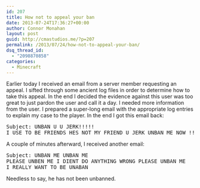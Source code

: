 ```yaml
---
id: 207
title: How not to appeal your ban
date: 2013-07-24T17:36:27+00:00
author: Connor Monahan
layout: post
guid: http://cmastudios.me/?p=207
permalink: /2013/07/24/how-not-to-appeal-your-ban/
dsq_thread_id:
  - "2098870858"
categories:
  - Minecraft
---
```

Earlier today I received an email from a server member requesting an appeal. I sifted through some ancient log files in order to determine how to take this appeal. In the end I decided the evidence against this user was too great to just pardon the user and call it a day. I needed more information from the user. I prepared a super-long email with the appropriate log entries to explain my case to the player. In the end I got this email back:

<!--more-->

<pre>Subject: UNBAN U U JERK!!!!!
I USE TO BE FRIENDS HES NOT MY FRIEND U JERK UNBAN ME NOW !!!! NOW I MEAN IT</pre>

A couple of minutes afterward, I received another email:

<pre>Subject: UNBAN ME UNBAN ME
PLEASE UNBEN ME I DIENT DO ANYTHING WRONG PLEASE UNBAN ME
I REALLY WANT TO BE UNABAN</pre>

Needless to say, he has not been unbanned.